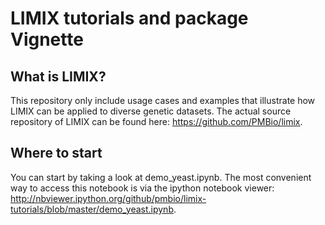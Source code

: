 # LIMIX tutorials and package Vignette 

## What is LIMIX? 

This repository only include usage cases and examples that illustrate how LIMIX can be applied to diverse genetic datasets. 
The actual source repository of LIMIX can be found here: https://github.com/PMBio/limix.

## Where to start
You can start by taking a look at demo_yeast.ipynb.
The most convenient way to access this notebook is via the ipython notebook viewer: 
http://nbviewer.ipython.org/github/pmbio/limix-tutorials/blob/master/demo_yeast.ipynb.


